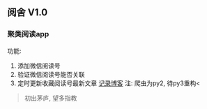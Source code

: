 ## 阅舍 V1.0

### 聚类阅读app
功能:
1. 添加微信阅读号
2. 验证微信阅读号能否关联
3. 定时更新收藏阅读号最新文章
[记录博客][1]
注: 爬虫为py2, 待py3重构<
>初出茅庐, 望多指教

[1]: http://blog.wususu.cn/2016/10/13/%E9%98%85%E8%88%8D%E4%B8%80%E8%81%9A%E7%B1%BB%E9%98%85%E8%AF%BBwebapp%E5%AE%9E%E7%8E%B0/